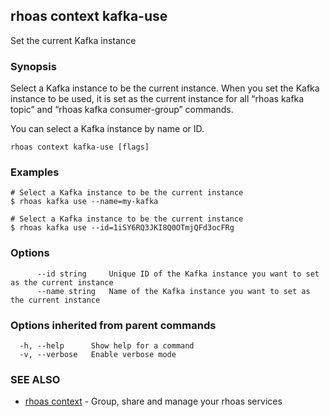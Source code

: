 ## rhoas context kafka-use

Set the current Kafka instance

### Synopsis

Select a Kafka instance to be the current instance. When you set the Kafka instance to be used, it is set as the current instance for all “rhoas kafka topic” and “rhoas kafka consumer-group” commands.

You can select a  Kafka instance by name or ID.


```
rhoas context kafka-use [flags]
```

### Examples

```
# Select a Kafka instance to be the current instance
$ rhoas kafka use --name=my-kafka

# Select a Kafka instance to be the current instance
$ rhoas kafka use --id=1iSY6RQ3JKI8Q0OTmjQFd3ocFRg

```

### Options

```
      --id string     Unique ID of the Kafka instance you want to set as the current instance
      --name string   Name of the Kafka instance you want to set as the current instance
```

### Options inherited from parent commands

```
  -h, --help      Show help for a command
  -v, --verbose   Enable verbose mode
```

### SEE ALSO

* [rhoas context](rhoas_context.md)	 - Group, share and manage your rhoas services

